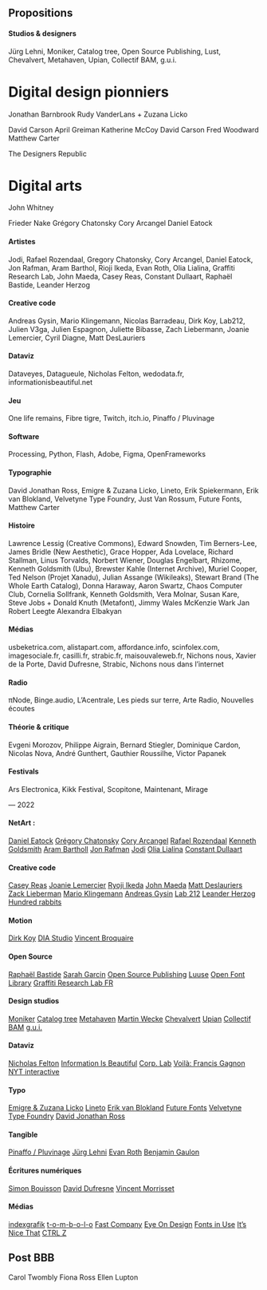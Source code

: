 
## Propositions

#### Studios & designers
Jürg Lehni,
Moniker,
Catalog tree,
Open Source Publishing,
Lust,
Chevalvert,
Metahaven,
Upian,
Collectif BAM,
g.u.i.

# Digital design pionniers
Jonathan Barnbrook
Rudy VanderLans + Zuzana Licko 

David Carson
April Greiman
Katherine McCoy
David Carson
Fred Woodward
Matthew Carter

The Designers Republic

# Digital arts

John Whitney 

Frieder Nake
Grégory Chatonsky
Cory Arcangel 
Daniel Eatock

#### Artistes
Jodi,
Rafael Rozendaal,
Gregory Chatonsky,
Cory Arcangel,
Daniel Eatock,
Jon Rafman,
Aram Barthol,
Rioji Ikeda,
Evan Roth,
Olia Lialina,
Graffiti Research Lab,
John Maeda,
Casey Reas,
Constant Dullaart,
Raphaël Bastide,
Leander Herzog

#### Creative code
Andreas Gysin,
Mario Klingemann,
Nicolas Barradeau,
Dirk Koy,
Lab212,
Julien V3ga,
Julien Espagnon,
Juliette Bibasse,
Zach Liebermann,
Joanie Lemercier,
Cyril Diagne,
Matt DesLauriers

#### Dataviz
Dataveyes,
Datagueule,
Nicholas Felton,
wedodata.fr,
informationisbeautiful.net

#### Jeu
One life remains,
Fibre tigre,
Twitch,
itch.io,
Pinaffo / Pluvinage

#### Software
Processing,
Python,
Flash,
Adobe,
Figma,
OpenFrameworks

#### Typographie
David Jonathan Ross,
Emigre & Zuzana Licko,
Lineto,
Erik Spiekermann,
Erik van Blokland,
Velvetyne Type Foundry,
Just Van Rossum,
Future Fonts,
Matthew Carter

#### Histoire
Lawrence Lessig (Creative Commons),
Edward Snowden,
Tim Berners-Lee,
James Bridle (New Aesthetic),
Grace Hopper,
Ada Lovelace,
Richard Stallman,
Linus Torvalds,
Norbert Wiener,
Douglas Engelbart,
Rhizome,
Kenneth Goldsmith (Ubu),
Brewster Kahle (Internet Archive),
Muriel Cooper,
Ted Nelson (Projet Xanadu),
Julian Assange (Wikileaks),
Stewart Brand (The Whole Earth Catalog),
Donna Haraway,
Aaron Swartz,
Chaos Computer Club,
Cornelia Sollfrank,
Kenneth Goldsmith,
Vera Molnar,
Susan Kare,
Steve Jobs
+
Donald Knuth (Metafont),
Jimmy Wales
McKenzie Wark
Jan Robert Leegte 
Alexandra Elbakyan

#### Médias
usbeketrica.com,
alistapart.com,
affordance.info,
scinfolex.com,
imagesociale.fr,
casilli.fr,
strabic.fr,
maisouvaleweb.fr,
Nichons nous,
Xavier de la Porte,
David Dufresne,
Strabic,
Nichons nous dans l’internet

#### Radio
πNode,
Binge.audio,
L’Acentrale,
Les pieds sur terre,
Arte Radio,
Nouvelles écoutes

#### Théorie & critique
Evgeni Morozov,
Philippe Aigrain,
Bernard Stiegler,
Dominique Cardon,
Nicolas Nova,
André Gunthert,
Gauthier Roussilhe,
Victor Papanek

#### Festivals
Ars Electronica,
Kikk Festival,
Scopitone,
Maintenant,
Mirage





— 2022



#### NetArt : 
[Daniel Eatock](https://eatock.com/)
[Grégory Chatonsky](http://chatonsky.net/)
[Cory Arcangel](https://coryarcangel.com/)
[Rafael Rozendaal](https://www.newrafael.com/)
[Kenneth Goldsmith](https://ubuweb.com/)
[Aram Bartholl](https://arambartholl.com/)
[Jon Rafman](https://www.jonrafman.com/)
[Jodi](http://jodi.org/)
[Olia Lialina](http://art.teleportacia.org/)
[Constant Dullaart](https://constantdullaart.com)

#### Creative code
[Casey Reas](https://reas.com/)
[Joanie Lemercier](https://joanielemercier.com/)
[Ryoji Ikeda](https://www.ryojiikeda.com/)
[John Maeda](https://maedastudio.com/)
[Matt Deslauriers](https://www.mattdesl.com/)
[Zack Lieberman](https://zdlldz.com/)
[Mario Klingemann](http://quasimondo.com/)
[Andreas Gysin](https://ertdfgcvb.xyz/)
[Lab 212](https://www.lab212.org/)
[Leander Herzog](https://leanderherzog.ch/)
[Hundred rabbits](https://100r.co/)

#### Motion
[Dirk Koy](https://dirkkoy.com/)
[DIA Studio](https://dia.tv/)
[Vincent Broquaire](http://www.vincentbroquaire.com/)

#### Open Source
[Raphaël Bastide](https://raphaelbastide.com/)
[Sarah Garcin](https://sarahgarcin.com/)
[Open Source Publishing](http://osp.kitchen/)
[Luuse](http://www.luuse.io/)
[Open Font Library](http://openfontlibrary.org/)
[Graffiti Research Lab FR](https://graffitiresearchlab.fr/)

#### Design studios
[Moniker](https://studiomoniker.com/)
[Catalog tree](https://www.catalogtree.net/)
[Metahaven](http://www.metahaven.net/)
[Martin Wecke](https://martinwecke.de/)
[Chevalvert](https://chevalvert.fr/)
[Upian](https://www.upian.com/)
[Collectif BAM](https://collectifbam.fr/)
[g.u.i.](https://g-u-i.net/)

#### Dataviz 
[Nicholas Felton](http://feltron.com/)
[Information Is Beautiful](https://informationisbeautiful.net/)
[Corp. Lab](https://www.corp-lab.com/)
[Voilà: Francis Gagnon](https://chezvoila.com/fr/)
[NYT interactive](https://twitter.com/NYTInteractive)

#### Typo 
[Emigre & Zuzana Licko](https://www.emigre.com)
[Lineto](https://lineto.com/)
[Erik van Blokland](https://letterror.com/) 
[Future Fonts](https://www.futurefonts.xyz/)
[Velvetyne Type Foundry](http://velvetyne.fr/)
[David Jonathan Ross](https://djr.com/)

#### Tangible 
[Pinaffo / Pluvinage](https://pinaffo-pluvinage.com/)
[Jürg Lehni](http://juerglehni.com/)
[Evan Roth](http://www.evan-roth.com/)
[Benjamin Gaulon](http://recyclism.com/)

#### Écritures numériques
[Simon Bouisson](http://simonbouisson.com/)
[David Dufresne](http://www.davduf.net/)
[Vincent Morrisset](https://vincentmorisset.com/)

#### Médias
[indexgrafik](http://indexgrafik.fr/)
[t-o-m-b-o-l-o](https://www.t-o-m-b-o-l-o.eu/)
[Fast Company](https://www.fastcompany.com/co-design)
[Eye On Design](https://eyeondesign.aiga.org)
[Fonts in Use](https://fontsinuse.com)
[It’s Nice That](https://www.itsnicethat.com/)
[CTRL Z](https://ctrlzmag.com/)


## Post BBB
Carol Twombly 
Fiona Ross
Ellen Lupton
